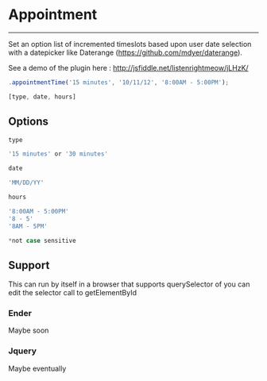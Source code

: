 # Appointment
----
Set an option list of incremented timeslots based upon user date selection with a datepicker like Daterange (https://github.com/mdyer/daterange).

See a demo of the plugin here : http://jsfiddle.net/listenrightmeow/jLHzK/

``` js
.appointmentTime('15 minutes', '10/11/12', '8:00AM - 5:00PM');

[type, date, hours]
```

## Options

``` js
type

'15 minutes' or '30 minutes'
```
``` js
date

'MM/DD/YY'
```
``` js
hours

'8:00AM - 5:00PM'
'8 - 5'
'8AM - 5PM'

*not case sensitive
```
## Support
This can run by itself in a browser that supports querySelector of you can edit the selector call to getElementById

### Ender
Maybe soon

### Jquery
Maybe eventually